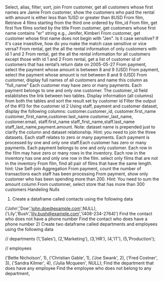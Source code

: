 Select, alias, filter, sort, join
From customer, get all customers whose first names are Jamie
From customer, show the customers who paid the rental with amount is either less than 1USD or greater than 8USD
From film, Retrieve 4 films starting from the third one ordered by film_id
From film, get first five films sorted by the title
From customer, get customers whose first name contains "er" string e.g., Jenifer, Kimberl
From customer, get customer whose first name does not begin with "Jen". Is it case sensitive? If it's case insesitive, how do you make the match case sensitive or vice versa?
From rental, get the all the rental information of only customers with id 1 and 2
From rental, get the all the rental information for all customers except those with id 1 and 2
From rental, get a list of customer id of customers that has rental’s return date on 2005-05-27
From payment, select the payment whose amount is between 8 and 9 (USD)
From payment, select the payment whose amount is not between 8 and 9 (USD)
From customer, display full names of all customers and name this column as "full_name"
Each customer may have zero or many payments. Each payment belongs to one and only one customer. The customer_id field establishes the link between two tables. Display information (all columns) from both the tables and sort the result set by customer id
Filter the output of the #13 for the customer id 2
Using staff, payment and customer dataset, display the following columns: customer.customer_id, customer.first_name customer_first_name,customer.last_name customer_last_name, customer.email, staff.first_name staff_first_name,staff.last_name staff_last_name,payment.amount. Note: dataset name is prepended just to clarify the column and dataset relationship. Hint: you need to join the three datasets. Each staff relates to zero or many payments. Each payment is processed by one and only one staff.Each customer has zero or many payments. Each payment belongs to one and only customer.
Each row in the film may have zero or many rows in the inventory. Each row in the inventory has one and only one row in the film. select only films that are not in the inventory
From film, find all pair of films that have the same length. hint: Use Self-join
Aggregation
From payment, count the number of transactions each staff has been processing
From payment, show only customer who has been spending more than 200. Hint: You need to sum the amount column
From customner, select store that has more than 300 customers
Handeling Nulls
1) Create a dataframe called contacts using the following data

('John','Doe','john.doe@example.com',NULL),
('Lily','Bush','lily.bush@example.com','(408-234-2764)')
Find the contact who does not have a phone number
Find the contact who does have a phone number
2) Create two dataframe called departments and employees using the following data

// departments
(1,'Sales'),
 (2,'Marketing'),
 (3,'HR'),
 (4,'IT'),
 (5,'Production');

 // employees

 ('Bette Nicholson', 1),
 ('Christian Gable', 1),
 ('Joe Swank', 2),
 ('Fred Costner', 3),
 ('Sandra Kilmer', 4),
 ('Julia Mcqueen', NULL);
Find the department that does have any employee
Find the employee who does not belong to any department,
